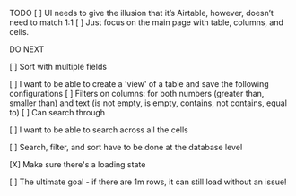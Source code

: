 TODO
[ ] UI needs to give the illusion that it’s Airtable, however, doesn’t need to match 1:1
[ ] Just focus on the main page with table, columns, and cells.

DO NEXT

[ ] Sort with multiple fields

[ ] I want to be able to create a 'view' of a table and save the following configurations
  [ ] Filters on columns: for both numbers (greater than, smaller than) and text (is not empty, is empty, contains, not contains, equal to)
  [ ] Can search through 

[ ] I want to be able to search across all the cells

[ ] Search, filter, and sort have to be done at the database level

[X] Make sure there's a loading state

[ ] The ultimate goal - if there are 1m rows, it can still load without an issue!